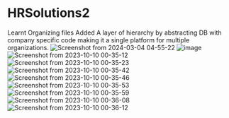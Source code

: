 # HRSolutions2
Learnt Organizing files
Added A layer of hierarchy by abstracting DB with company specific code making it a single platform for multiple organizations.
![Screenshot from 2024-03-04 04-55-22](https://github.com/sidhant19/HRSolutions2/assets/101086027/425f54d7-c4eb-470d-ab33-26eaacb1dc16)
![image](https://github.com/sidhant19/HRSolutions2/assets/101086027/a1139b88-2293-47f7-9d8f-29dd9321c940)
![Screenshot from 2023-10-10 00-35-12](https://github.com/sidhant19/HRSolutions2/assets/101086027/228afefa-7bb1-497f-80b1-ecf5f4a101a9)
![Screenshot from 2023-10-10 00-35-23](https://github.com/sidhant19/HRSolutions2/assets/101086027/484fd6dc-9be2-4cb5-834f-fdddaec8a1cd)
![Screenshot from 2023-10-10 00-35-42](https://github.com/sidhant19/HRSolutions2/assets/101086027/331bd5a6-0291-4365-8db7-4eca0804fd0c)
![Screenshot from 2023-10-10 00-35-46](https://github.com/sidhant19/HRSolutions2/assets/101086027/94aa7b6f-c191-404b-90ca-159516b80364)
![Screenshot from 2023-10-10 00-35-53](https://github.com/sidhant19/HRSolutions2/assets/101086027/5e680f6d-39fd-46e5-aac7-13d6ff3de564)
![Screenshot from 2023-10-10 00-35-59](https://github.com/sidhant19/HRSolutions2/assets/101086027/ac2aba30-52f2-4681-beab-d1f30d9096c5)
![Screenshot from 2023-10-10 00-36-08](https://github.com/sidhant19/HRSolutions2/assets/101086027/f3f95842-0f95-4f8e-a125-63e2b54a6dfd)
![Screenshot from 2023-10-10 00-36-12](https://github.com/sidhant19/HRSolutions2/assets/101086027/6e39e7c5-488d-4625-b8dc-03a69a987b7b)


